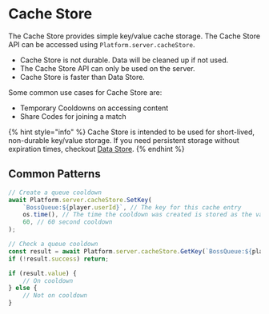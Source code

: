# Cache Store

The Cache Store provides simple key/value cache storage. The Cache Store API can be accessed using `Platform.server.cacheStore`.

* Cache Store is not durable. Data will be cleaned up if not used.
* The Cache Store API can only be used on the server.
* Cache Store is faster than Data Store.

Some common use cases for Cache Store are:

* Temporary Cooldowns on accessing content
* Share Codes for joining a match

{% hint style="info" %}
Cache Store is intended to be used for short-lived, non-durable key/value storage. If you need persistent storage without expiration times, checkout [Data Store](data-store/).
{% endhint %}

## Common Patterns

```typescript
// Create a queue cooldown
await Platform.server.cacheStore.SetKey(
    `BossQueue:${player.userId}`, // The key for this cache entry
    os.time(), // The time the cooldown was created is stored as the value
    60, // 60 second cooldown
);

// Check a queue cooldown
const result = await Platform.server.cacheStore.GetKey(`BossQueue:${player.userId}`);
if (!result.success) return;

if (result.value) {
    // On cooldown
} else {
    // Not on cooldown
}
```
